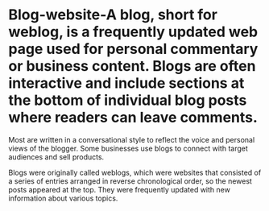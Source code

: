 # Blog-website-A blog, short for weblog, is a frequently updated web page used for personal commentary or business content. Blogs are often interactive and include sections at the bottom of individual blog posts where readers can leave comments.

Most are written in a conversational style to reflect the voice and personal views of the blogger. Some businesses use blogs to connect with target audiences and sell products.

Blogs were originally called weblogs, which were websites that consisted of a series of entries arranged in reverse chronological order, so the newest posts appeared at the top. They were frequently updated with new information about various topics.
